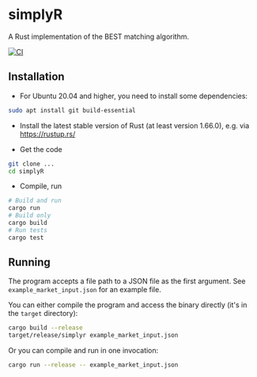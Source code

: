 # simplyR

A Rust implementation of the BEST matching algorithm.

[![CI](https://github.com/BESTenergytrade/simplyR/actions/workflows/ci.yml/badge.svg)](https://github.com/BESTenergytrade/simplyR/actions/workflows/ci.yml)

## Installation

* For Ubuntu 20.04 and higher, you need to install some dependencies:

```sh
sudo apt install git build-essential
```

* Install the latest stable version of Rust (at least version 1.66.0), e.g. via <https://rustup.rs/>

* Get the code

```sh
git clone ...
cd simplyR
```

* Compile, run

```sh
# Build and run
cargo run
# Build only
cargo build
# Run tests
cargo test
```

## Running

The program accepts a file path to a JSON file as the first argument. See
`example_market_input.json` for an example file.

You can either compile the program and access the binary directly (it's in the
`target` directory):

```sh
cargo build --release
target/release/simplyr example_market_input.json
```

Or you can compile and run in one invocation:

```sh
cargo run --release -- example_market_input.json
```
